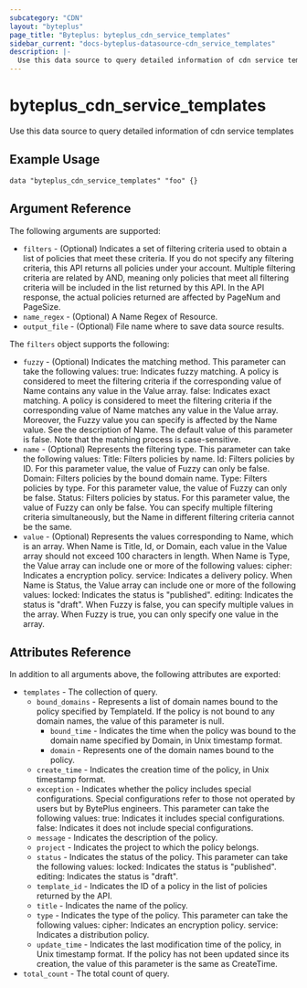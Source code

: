 ```yaml
---
subcategory: "CDN"
layout: "byteplus"
page_title: "Byteplus: byteplus_cdn_service_templates"
sidebar_current: "docs-byteplus-datasource-cdn_service_templates"
description: |-
  Use this data source to query detailed information of cdn service templates
---
```

# byteplus_cdn_service_templates
Use this data source to query detailed information of cdn service templates
## Example Usage
```hcl
data "byteplus_cdn_service_templates" "foo" {}
```
## Argument Reference
The following arguments are supported:
* `filters` - (Optional) Indicates a set of filtering criteria used to obtain a list of policies that meet these criteria. If you do not specify any filtering criteria, this API returns all policies under your account. Multiple filtering criteria are related by AND, meaning only policies that meet all filtering criteria will be included in the list returned by this API. In the API response, the actual policies returned are affected by PageNum and PageSize.
* `name_regex` - (Optional) A Name Regex of Resource.
* `output_file` - (Optional) File name where to save data source results.

The `filters` object supports the following:

* `fuzzy` - (Optional) Indicates the matching method. This parameter can take the following values: true: Indicates fuzzy matching. A policy is considered to meet the filtering criteria if the corresponding value of Name contains any value in the Value array. false: Indicates exact matching. A policy is considered to meet the filtering criteria if the corresponding value of Name matches any value in the Value array. Moreover, the Fuzzy value you can specify is affected by the Name value. See the description of Name. The default value of this parameter is false. Note that the matching process is case-sensitive.
* `name` - (Optional) Represents the filtering type. This parameter can take the following values: Title: Filters policies by name. Id: Filters policies by ID. For this parameter value, the value of Fuzzy can only be false. Domain: Filters policies by the bound domain name. Type: Filters policies by type. For this parameter value, the value of Fuzzy can only be false. Status: Filters policies by status. For this parameter value, the value of Fuzzy can only be false. You can specify multiple filtering criteria simultaneously, but the Name in different filtering criteria cannot be the same.
* `value` - (Optional) Represents the values corresponding to Name, which is an array. When Name is Title, Id, or Domain, each value in the Value array should not exceed 100 characters in length. When Name is Type, the Value array can include one or more of the following values: cipher: Indicates a encryption policy. service: Indicates a delivery policy. When Name is Status, the Value array can include one or more of the following values: locked: Indicates the status is "published". editing: Indicates the status is "draft". When Fuzzy is false, you can specify multiple values in the array. When Fuzzy is true, you can only specify one value in the array.

## Attributes Reference
In addition to all arguments above, the following attributes are exported:
* `templates` - The collection of query.
    * `bound_domains` - Represents a list of domain names bound to the policy specified by TemplateId. If the policy is not bound to any domain names, the value of this parameter is null.
        * `bound_time` - Indicates the time when the policy was bound to the domain name specified by Domain, in Unix timestamp format.
        * `domain` - Represents one of the domain names bound to the policy.
    * `create_time` - Indicates the creation time of the policy, in Unix timestamp format.
    * `exception` - Indicates whether the policy includes special configurations. Special configurations refer to those not operated by users but by BytePlus engineers. This parameter can take the following values: true: Indicates it includes special configurations. false: Indicates it does not include special configurations.
    * `message` - Indicates the description of the policy.
    * `project` - Indicates the project to which the policy belongs.
    * `status` - Indicates the status of the policy. This parameter can take the following values: locked: Indicates the status is "published". editing: Indicates the status is "draft".
    * `template_id` - Indicates the ID of a policy in the list of policies returned by the API.
    * `title` - Indicates the name of the policy.
    * `type` - Indicates the type of the policy. This parameter can take the following values: cipher: Indicates an encryption policy. service: Indicates a distribution policy.
    * `update_time` - Indicates the last modification time of the policy, in Unix timestamp format. If the policy has not been updated since its creation, the value of this parameter is the same as CreateTime.
* `total_count` - The total count of query.


